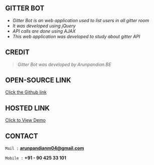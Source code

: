 ## GITTER BOT

* *Gitter Bot is an web application used to list users in all gitter room*
* *It was developed using jQuery*
* *API calls are done using AJAX*
* *This web application was developed to study about gitter API*

## CREDIT
> *Gitter Bot was developed by Arunpandian.BE*


## OPEN-SOURCE LINK
[Click the Github link](https://github.com/arunpandianm/gitterbot)

## HOSTED LINK
[Click to View Demo](https://arunpandianm.github.io/gitterbot)

## CONTACT
`Mail :` **arunpandianm04@gmail.com**

`Mobile :` **+91 - 90 425 33 101**
